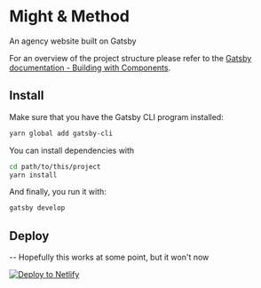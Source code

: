 # Might & Method
An agency website built on Gatsby

For an overview of the project structure please refer to the [Gatsby documentation - Building with Components](https://www.gatsbyjs.org/docs/building-with-components/).

## Install

Make sure that you have the Gatsby CLI program installed:
```sh
yarn global add gatsby-cli
```

You can install dependencies with
```sh
cd path/to/this/project
yarn install
```

And finally, you run it with:
```sh
gatsby develop
```

## Deploy
-- Hopefully this works at some point, but it won't now

[![Deploy to Netlify](https://www.netlify.com/img/deploy/button.svg)](https://app.netlify.com/start/deploy?repository=https://github.com/gatsbyjs/gatsby-starter-default)
